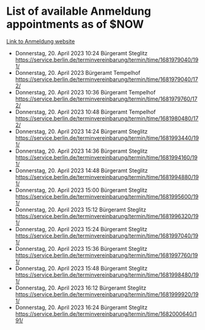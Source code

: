 # List of available Anmeldung appointments as of $NOW
[Link to Anmeldung website](https://service.berlin.de/terminvereinbarung/termin/tag.php?termin=1&anliegen[]=120686&dienstleisterlist=122210,122217,327316,122219,327312,122227,327314,122231,327346,122243,327348,122254,122252,329742,122260,329745,122262,329748,122271,327278,122273,327274,122277,327276,330436,122280,327294,122282,327290,122284,327292,122291,327270,122285,327266,122286,327264,122296,327268,150230,329760,122297,327286,122294,327284,122312,329763,122314,329775,122304,327330,122311,327334,122309,327332,317869,122281,327352,122279,329772,122283,122276,327324,122274,327326,122267,329766,122246,327318,122251,327320,122257,327322,122208,327298,122226,327300&herkunft=http%3A%2F%2Fservice.berlin.de%2Fdienstleistung%2F120686%2F)
- Donnerstag, 20. April 2023 10:24 Bürgeramt Steglitz https://service.berlin.de/terminvereinbarung/termin/time/1681979040/191/
- Donnerstag, 20. April 2023  Bürgeramt Tempelhof https://service.berlin.de/terminvereinbarung/termin/time/1681979040/172/
- Donnerstag, 20. April 2023 10:36 Bürgeramt Tempelhof https://service.berlin.de/terminvereinbarung/termin/time/1681979760/172/
- Donnerstag, 20. April 2023 10:48 Bürgeramt Tempelhof https://service.berlin.de/terminvereinbarung/termin/time/1681980480/172/
- Donnerstag, 20. April 2023 14:24 Bürgeramt Steglitz https://service.berlin.de/terminvereinbarung/termin/time/1681993440/191/
- Donnerstag, 20. April 2023 14:36 Bürgeramt Steglitz https://service.berlin.de/terminvereinbarung/termin/time/1681994160/191/
- Donnerstag, 20. April 2023 14:48 Bürgeramt Steglitz https://service.berlin.de/terminvereinbarung/termin/time/1681994880/191/
- Donnerstag, 20. April 2023 15:00 Bürgeramt Steglitz https://service.berlin.de/terminvereinbarung/termin/time/1681995600/191/
- Donnerstag, 20. April 2023 15:12 Bürgeramt Steglitz https://service.berlin.de/terminvereinbarung/termin/time/1681996320/191/
- Donnerstag, 20. April 2023 15:24 Bürgeramt Steglitz https://service.berlin.de/terminvereinbarung/termin/time/1681997040/191/
- Donnerstag, 20. April 2023 15:36 Bürgeramt Steglitz https://service.berlin.de/terminvereinbarung/termin/time/1681997760/191/
- Donnerstag, 20. April 2023 15:48 Bürgeramt Steglitz https://service.berlin.de/terminvereinbarung/termin/time/1681998480/191/
- Donnerstag, 20. April 2023 16:12 Bürgeramt Steglitz https://service.berlin.de/terminvereinbarung/termin/time/1681999920/191/
- Donnerstag, 20. April 2023 16:24 Bürgeramt Steglitz https://service.berlin.de/terminvereinbarung/termin/time/1682000640/191/
